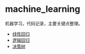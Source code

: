 # machine_learning
机器学习，代码记录，主要关键点整理。

* [线性回归](https://github.com/tonyztao/machine_learning/edit/master/linear_regression/linear_regression.md)  
* [逻辑回归](https://github.com/tonyztao/machine_learning/blob/master/logistic_regression/logistic_regression.md)  
* [决策树](https://github.com/tonyztao/machine_learning/blob/master/decision%20tree/decision_tree.md)  


